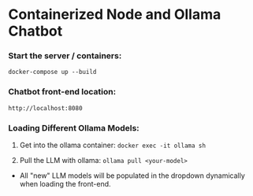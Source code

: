 # Containerized Node and Ollama Chatbot

### Start the server / containers:
`docker-compose up --build`

### Chatbot front-end location:

`http://localhost:8080`

### Loading Different Ollama Models:

1. Get into the ollama container: `docker exec -it ollama sh`

2. Pull the LLM with ollama: `ollama pull <your-model>`

- All "new" LLM models will be populated in the dropdown dynamically when loading the front-end.
